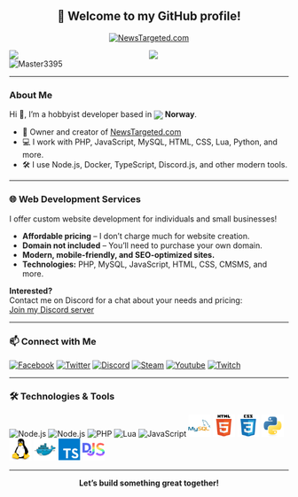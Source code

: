 <h2 align="center">👋 Welcome to my GitHub profile!</h2>

<p align="center">
  <a href="https://NewsTargeted.com" target="_blank">
    <img src="https://newstargeted.com/logo.png" alt="NewsTargeted.com" width="40" height="40">
  </a>
</p>

<p align="center">
  <a href="https://github-readme-stats.vercel.app/api?username=Master3395&count_private=true&include_all_commits=true&show_icons=true&theme=dark&icon_color=fff&hide_border=true">
    <img width="50%" align="right" src="https://github-readme-stats.vercel.app/api?username=Master3395&count_private=true&include_all_commits=true&show_icons=true&theme=dark&icon_color=fff&hide_border=true">
  </a>
  <a href="https://github-readme-stats.vercel.app/api/top-langs/?username=Master3395&layout=compact&count_private=true&include_all_commits=true&show_icons=true&theme=dark&icon_color=fff&hide_border=true">
    <img width="50%" align="right" src="https://github-readme-stats.vercel.app/api/top-langs/?username=Master3395&layout=compact&count_private=true&include_all_commits=true&show_icons=true&theme=dark&icon_color=fff&hide_border=true">
  </a>
</p>

<p align="left">
  <img src="https://komarev.com/ghpvc/?username=Master3395&label=Profile%20views&color=0e75b6&style=flat" alt="Master3395" />
</p>

---

### About Me

Hi 👋, I’m a hobbyist developer based in <img width="20" align="center" src="https://upload.wikimedia.org/wikipedia/commons/d/d9/Flag_of_Norway.svg"> <strong>Norway</strong>.

- 📰 Owner and creator of [NewsTargeted.com](https://NewsTargeted.com)
- 💻 I work with PHP, JavaScript, MySQL, HTML, CSS, Lua, Python, and more.
- 🛠️ I use Node.js, Docker, TypeScript, Discord.js, and other modern tools.
---

### 🌐 Web Development Services

I offer custom website development for individuals and small businesses!  
- **Affordable pricing** – I don’t charge much for website creation.
- **Domain not included** – You’ll need to purchase your own domain.
- **Modern, mobile-friendly, and SEO-optimized sites.**
- **Technologies:** PHP, MySQL, JavaScript, HTML, CSS, CMSMS, and more.

**Interested?**  
Contact me on Discord for a chat about your needs and pricing:  
[Join my Discord server](https://discord.gg/nx9Kzrk)

---

### 📫 Connect with Me

<p>
  <a href="https://www.facebook.com/NewsTargeted/" rel="nofollow"><img align="center" alt="Facebook" src="https://img.shields.io/badge/-facebook-5865f2?style=flat&logo=facebook&logoColor=white"></a>
  <a href="https://twitter.com/Newstargeted1" rel="nofollow"><img align="center" alt="Twitter" src="https://img.shields.io/badge/-twitter-5865f2?style=flat&logo=twitter&logoColor=white"></a>
  <a href="https://discord.gg/nx9Kzrk" rel="nofollow"><img align="center" alt="Discord" src="https://img.shields.io/badge/-Discord-5865f2?style=flat&logo=discord&logoColor=white"></a>
  <a href="https://steamcommunity.com/id/Master3395" rel="nofollow"><img align="center" alt="Steam" src="https://img.shields.io/badge/-Steam-171a21?style=flat&logo=steam&logoColor=white"></a>
  <a href="https://www.youtube.com/user/master33951" rel="nofollow"><img align="center" alt="Youtube" src="https://img.shields.io/badge/-YouTube-ff0000?style=flat&logo=youtube&logoColor=white"></a>
  <a href="https://twitch.tv/Master3395" rel="nofollow"><img align="center" alt="Twitch" src="https://img.shields.io/badge/-Twitch-6441a5?style=flat&logo=twitch&logoColor=white"></a>
</p>

---

### 🛠️ Technologies & Tools

<p>
  <img src="https://img.shields.io/badge/Node.js-14-green?style=flat&logo=node.js&logoColor=white" alt="Node.js">
  <img src="https://img.shields.io/badge/Node.js-20-green?style=flat&logo=node.js&logoColor=white" alt="Node.js">
  <img src="https://img.shields.io/badge/PHP-777BB4?style=flat-square&logo=php&logoColor=white" alt="PHP">
  <img src="https://img.shields.io/badge/Lua-2C2D72?style=flat-square&logo=lua&logoColor=white" alt="Lua">
  <img src="https://img.shields.io/badge/JavaScript-323330?style=flat-square&logo=javascript&logoColor=F7DF1E" alt="JavaScript">
  <img src="https://raw.githubusercontent.com/devicons/devicon/master/icons/mysql/mysql-original-wordmark.svg" alt="MySQL" width="40" height="40">
  <img src="https://raw.githubusercontent.com/devicons/devicon/master/icons/html5/html5-original-wordmark.svg" alt="HTML5" width="40" height="40">
  <img src="https://raw.githubusercontent.com/devicons/devicon/master/icons/css3/css3-original-wordmark.svg" alt="CSS3" width="40" height="40">
  <img src="https://raw.githubusercontent.com/devicons/devicon/master/icons/python/python-original.svg" alt="Python" width="40" height="40">
  <img src="https://raw.githubusercontent.com/devicons/devicon/master/icons/linux/linux-original.svg" alt="Linux" width="40" height="40">
  <img src="https://raw.githubusercontent.com/devicons/devicon/master/icons/docker/docker-original.svg" alt="Docker" width="40" height="40">
  <img src="https://raw.githubusercontent.com/devicons/devicon/master/icons/typescript/typescript-plain.svg" alt="TypeScript" width="40" height="40">
  <img src="https://raw.githubusercontent.com/devicons/devicon/master/icons/discordjs/discordjs-original.svg" alt="Discord.js" width="40" height="40">
</p>

---

<p align="center">
  <b>Let’s build something great together!</b>
</p> 
